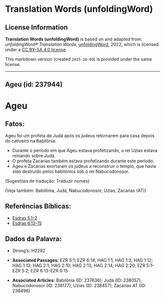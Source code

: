 # Translation Words (unfoldingWord)

## License Information

**Translation Words (unfoldingWord)** is based on and adapted from: _unfoldingWord® Translation Words_, [unfoldingWord](https://unfoldingword.org/utw), 2022, which is licensed under a [CC BY-SA 4.0 license](https://creativecommons.org/licenses/by-sa/4.0/legalcode.en).

This markdown version (created `2025-10-09`) is provided under the same license.



--------------------------------

## Ageu (id: 237944)

Ageu
====

Fatos:
------

Ageu foi um profeta de Judá após os judeus retornarem para casa depois do cativeiro na Babilônia.

* Durante o período em que Ageu estava profetizando, o rei Uzias estava reinando sobre Judá.
* O profeta Zacarias também estava profetizando durante este período.
* Ageu e Zacarias exortaram os judeus a reconstruir o templo, que havia sido destruído pelos babilônios sob o rei Nabucodonosor.

(Sugestões de tradução: Traduzir nomes)

(Veja também: Babilônia, Judá, Nabucodonosor, Uzias, Zacarias (AT))

Referências Bíblicas:
---------------------

* [Esdras 5\.1–2](https://ref.ly/Ezra5:1-Ezra5:2)
* [Esdras 6\.13–15](https://ref.ly/Ezra6:13-Ezra6:15)

Dados da Palavra:
-----------------

* Strong’s: H2292

* **Associated Passages:** EZR 5:1; EZR 6:14; HAG 1:1; HAG 1:3; HAG 1:12; HAG 1:13; HAG 2:1; HAG 2:10; HAG 2:13; HAG 2:14; HAG 2:20; EZR 5:1–EZR 5:2; EZR 6:13–EZR 6:15
* **Associated Articles:** Babilônia (ID: 237636); Judá (ID: 238057); Nabucodonosor (ID: 238177); Uzias (ID: 238457); Zacarias AT (ID: 238496)

